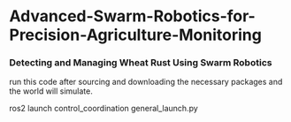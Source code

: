 # Advanced-Swarm-Robotics-for-Precision-Agriculture-Monitoring
<h3>Detecting and Managing Wheat Rust Using Swarm Robotics</h3>

run this code after sourcing and downloading the necessary packages and the world will simulate.

ros2 launch control_coordination general_launch.py

